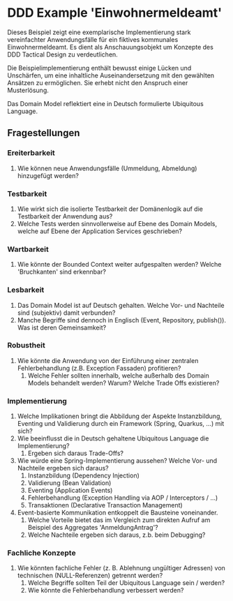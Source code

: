 # DDD Example 'Einwohnermeldeamt'

Dieses Beispiel zeigt eine exemplarische Implementierung stark vereinfachter Anwendungsfälle für ein fiktives 
kommunales Einwohnermeldeamt. Es dient als Anschauungsobjekt um Konzepte des DDD Tactical Design zu verdeutlichen.

Die Beispielimplementierung enthält bewusst einige Lücken und Unschärfen, um eine inhaltliche Auseinandersetzung 
mit den gewählten Ansätzen zu ermöglichen. Sie erhebt nicht den Anspruch einer Musterlösung. 

Das Domain Model reflektiert eine in Deutsch formulierte Ubiquitous Language.

## Fragestellungen

### Ereiterbarkeit

1. Wie können neue Anwendungsfälle (Ummeldung, Abmeldung) hinzugefügt werden?

### Testbarkeit

1. Wie wirkt sich die isolierte Testbarkeit der Domänenlogik auf die Testbarkeit der Anwendung aus?
2. Welche Tests werden sinnvollerweise auf Ebene des Domain Models, welche auf Ebene der Application Services geschrieben?

### Wartbarkeit

1. Wie könnte der Bounded Context weiter aufgespalten werden? Welche 'Bruchkanten' sind erkennbar?

### Lesbarkeit

1. Das Domain Model ist auf Deutsch gehalten. Welche Vor- und Nachteile sind (subjektiv) damit verbunden?
2. Manche Begriffe sind dennoch in Englisch (Event, Repository, publish()). Was ist deren Gemeinsamkeit?

### Robustheit

1. Wie könnte die Anwendung von der Einführung einer zentralen Fehlerbehandlung (z.B. Exception Fassaden) profitieren?
   1. Welche Fehler sollten innerhalb, welche außerhalb des Domain Models behandelt werden? Warum? Welche Trade Offs existieren?

### Implementierung

1. Welche Implikationen bringt die Abbildung der Aspekte Instanzbildung, Eventing und Validierung durch ein Framework (Spring, Quarkus, ...) mit sich?
2. Wie beeinflusst die in Deutsch gehaltene Ubiquitous Language die Implementierung? 
   1. Ergeben sich daraus Trade-Offs?
3. Wie würde eine Spring-Implementierung aussehen? Welche Vor- und Nachteile ergeben sich daraus?
   1. Instanzbildung (Dependency Injection)
   2. Validierung (Bean Validation)
   3. Eventing (Application Events)
   4. Fehlerbehandlung (Exception Handling via AOP / Interceptors / ...)
   5. Transaktionen (Declarative Transaction Management)
4. Event-basierte Kommunikation entkoppelt die Bausteine voneinander.
   1. Welche Vorteile bietet das im Vergleich zum direkten Aufruf am Beispiel des Aggregates 'AnmeldungAntrag'?
   2. Welche Nachteile ergeben sich daraus, z.b. beim Debugging? 

### Fachliche Konzepte

1. Wie könnten fachliche Fehler (z. B. Ablehnung ungültiger Adressen) von technischen (NULL-Referenzen) getrennt werden?
   1. Welche Begriffe sollten Teil der Ubiquitous Language sein / werden?
   2. Wie könnte die Fehlerbehandlung verbessert werden?